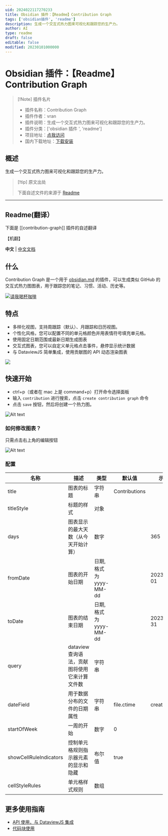 ```yaml
---
uid: 2024022117270233
title: Obsidian 插件：【Readme】Contribution Graph
tags: ['obsidian插件', 'readme']
description: 生成一个交互式热力图来可视化和跟踪您的生产力。
author: AI
type: readme
draft: false
editable: false
modified: 20230101000000
---
```


# Obsidian 插件：【Readme】Contribution Graph

> [!Note] 插件名片
> - 插件名称：Contribution Graph
> - 插件作者：vran
> - 插件说明：生成一个交互式热力图来可视化和跟踪您的生产力。
> - 插件分类：['obsidian 插件 ', 'readme']
> - 项目地址：[点我访问](https://github.com/vran-dev/obsidian-contribution-graph)
> - 国内下载地址：[下载安装](https://pkmer.cn/products/plugin/pluginMarket/?contribution-graph)

## 概述

生成一个交互式热力图来可视化和跟踪您的生产力。

> [!tip] 原文出处
>
>下面自述文件的来源于 [Readme](https://ghproxy.net/https://raw.githubusercontent.com/vran-dev/obsidian-contribution-graph/master/README.md)
>

---

## Readme(翻译）

下面是 [[contribution-graph]] 插件的自述翻译

【机翻】

**中文** | [中文文档](https://mp.weixin.qq.com/s/wI8M_C87oZAtCBjFWC8CmA)

## 什么

Contribution Graph 是一个用于 [obsidian.md](https://obsidian.md/) 的插件，可以生成类似 GitHub 的交互式热力图图表，用于跟踪您的笔记、习惯、活动、历史等。

[![请我喝杯咖啡](https://cdn.buymeacoffee.com/buttons/v2/default-yellow.png)](https://www.buymeacoffee.com/vran)

## 特点

- 多样化视图，支持周跟踪（默认）、月跟踪和日历视图。
- 个性化风格，您可以配置不同的单元格颜色并用表情符号填充单元格。
- 使用固定日期范围或最新日期生成图表
- 交互式图表，您可以自定义单元格点击事件，悬停显示统计数据
- 与 DataviewJS 简单集成，使用贡献图的 API 动态渲染图表

![](https://cdn.pkmer.cn/covers/contribution-graph_2_0.png!pkmer)

## 快速开始

- ctrl+p（或者在 mac 上是 command+p）打开命令选择面板
- 输入 `contribution` 进行搜索，点击 `create contribution graph` 命令
- 点击 `save` 按钮，然后将创建一个热力图。

![Alt text](https://cdn.pkmer.cn/covers/contribution-graph_2_1.gif!pkmer)

### 如何修改图表？

只需点击右上角的编辑按钮

![Alt text](https://cdn.pkmer.cn/covers/contribution-graph_2_2.gif!pkmer)

### 配置

| 名称                   | 描述                                                           | 类型                    | 默认值    | 示例     | 必填                                 |
| ---------------------- | --------------------------------------------------------------------- | ----------------------- | ---------- | ---------- | ---------------------------------------- |
| title                  | 图表的标题                                                | 字符串                  | Contributions         |            | false                                    |
| titleStyle             | 标题的样式                                                | 对象                  |          |            |   false                                       |
| days                   | 图表显示的最大天数（从今天开始计算） | 数字                  |            | 365        | 如果缺少 **fromDate** 和 **toDate** 则为 true |
| fromDate               | 图表的开始日期                                           | 日期, 格式为 yyyy-MM-dd |            | 2023-01-01 | 如果缺少 **days** 则为 true                    |
| toDate                 | 图表的结束日期                                             | 日期, 格式为 yyyy-MM-dd |            | 2023-12-31 | 如果缺少 **days** 则为 true                    |
| query                  | dataview 查询语法，贡献图将使用它来计算文件数  | 字符串                  |            |            | true                                     |
| dateField              | 用于数据分布的文件的日期属性                   | 字符串                  | file.ctime | createTime | false                                    |
| startOfWeek            | 一周的开始                                                         | 数字                  | 0          |            | false                                    |
| showCellRuleIndicators | 控制单元格规则指示器元素的显示和隐藏        | 布尔值                 | true       |            | false                                    |
| cellStyleRules         | 单元格样式规则                                                       | 数组                   |            |            | false                                    |

## 更多使用指南

- [API 使用，与 DataviewJS 集成](README_ADVANCE.md)
- [代码块使用](README_BASE.md)



